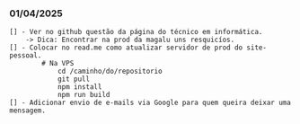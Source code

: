 ### 01/04/2025

    [] - Ver no github questão da página do técnico em informática.
        -> Dica: Encontrar na prod da magalu uns resquicíos.
    [] - Colocar no read.me como atualizar servidor de prod do site-pessoal.
            # Na VPS
                cd /caminho/do/repositorio
                git pull
                npm install
                npm run build
    [] - Adicionar envio de e-mails via Google para quem queira deixar uma mensagem.